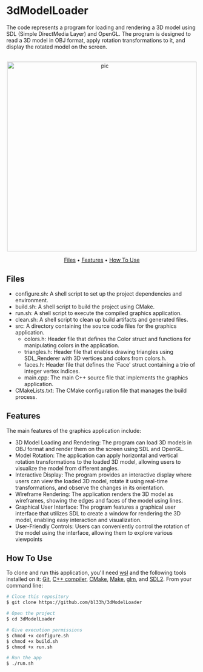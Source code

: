 # 3dModelLoader
The code represents a program for loading and rendering a 3D model using SDL (Simple DirectMedia Layer) and OpenGL. The program is designed to read a 3D model in OBJ format, apply rotation transformations to it, and display the rotated model on the screen. 

<p align="center">
  <br>
  <img src="" alt="pic" width="500">
  <br>
</p>

<p align="center" >
  <a href="#Files">Files</a> •
  <a href="#Features">Features</a> •
  <a href="#how-to-use">How To Use</a> 
</p>

## Files

- configure.sh: A shell script to set up the project dependencies and environment.
- build.sh: A shell script to build the project using CMake.
- run.sh: A shell script to execute the compiled graphics application.
- clean.sh: A shell script to clean up build artifacts and generated files.
- src: A directory containing the source code files for the graphics application.
  - colors.h: Header file that defines the Color struct and functions for manipulating colors in the application.
  - triangles.h: Header file that enables drawing triangles using SDL_Renderer with 3D vertices and colors from colors.h.
  - faces.h: Header file that defines the 'Face' struct containing a trio of integer vertex indices.
  - main.cpp: The main C++ source file that implements the graphics application.
- CMakeLists.txt: The CMake configuration file that manages the build process.

## Features
The main features of the graphics application include:

- 3D Model Loading and Rendering: The program can load 3D models in OBJ format and render them on the screen using SDL and OpenGL.
- Model Rotation: The application can apply horizontal and vertical rotation transformations to the loaded 3D model, allowing users to visualize the model from different angles.
- Interactive Display: The program provides an interactive display where users can view the loaded 3D model, rotate it using real-time transformations, and observe the changes in its orientation.
- Wireframe Rendering: The application renders the 3D model as wireframes, showing the edges and faces of the model using lines.
- Graphical User Interface: The program features a graphical user interface that utilizes SDL to create a window for rendering the 3D model, enabling easy interaction and visualization.
- User-Friendly Controls: Users can conveniently control the rotation of the model using the interface, allowing them to explore various viewpoints

## How To Use
To clone and run this application, you'll need [wsl](https://learn.microsoft.com/en-us/windows/wsl/install) and the following tools installed on it: [Git](https://git-scm.com), [C++ compiler](https://www.fdi.ucm.es/profesor/luis/fp/devtools/mingw.html), [CMake](https://cmake.org/download/), [Make](https://linuxhint.com/install-make-ubuntu/), [glm](https://sourceforge.net/projects/glm.mirror/), and [SDL2](https://www.oreilly.com/library/view/rust-programming-by/9781788390637/386c15eb-41b2-41b4-bd65-154a750a58d8.xhtml). From your command line:

```bash
# Clone this repository
$ git clone https://github.com/bl33h/3dModelLoader

# Open the project
$ cd 3dModelLoader

# Give execution permissions
$ chmod +x configure.sh
$ chmod +x build.sh
$ chmod +x run.sh

# Run the app
$ ./run.sh
```
